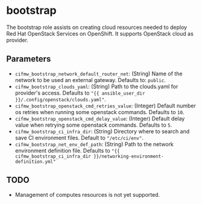 # bootstrap
The bootstrap role assists on creating cloud resources needed to deploy Red Hat OpenStack Services on OpenShift.
It supports OpenStack cloud as provider.

## Parameters
* `cifmw_bootstrap_network_default_router_net`: (String) Name of the network to be used an external gateway. Defaults to: `public`.
* `cifmw_bootstrap_clouds_yaml`: (String) Path to the clouds.yaml for provider's access. Defaults to `"{{ ansible_user_dir }}/.config/openstack/clouds.yaml"`.
* `cifmw_bootstrap_openstack_cmd_retries_value`: (Integer) Default number os retries when running some openstack commands. Defaults to `10`.
* `cifmw_bootstrap_openstack_cmd_delay_value`: (Integer) Default delay value when retrying some openstack commands. Defaults to `5`.
* `cifmw_bootstrap_ci_infra_dir`: (String) Directory where to search and save CI environment files. Default to `"/etc/ci/env"`.
* `cifmw_bootstrap_net_env_def_path`: (String) Path to the network environment definition file. Defaults to `"{{ cifmw_bootstrap_ci_infra_dir }}/networking-environment-definition.yml"`

## TODO
* Management of computes resources is not yet supported.